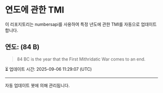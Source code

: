 
# 연도에 관한 TMI

이 리포지토리는 numbersapi를 사용하여 특정 년도에 관한 TMI를 자동으로 업데이트합니다.

## 연도: (84 B)
> 84 BC is the year that the First Mithridatic War comes to an end.

⏳ 업데이트 시간: 2025-09-06 11:29:07 (UTC)

---
자동 업데이트 봇에 의해 관리됩니다.
